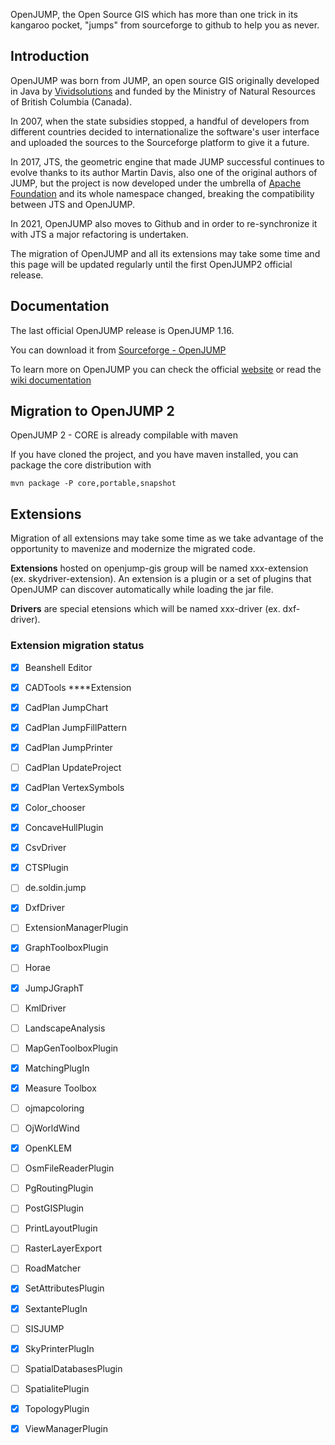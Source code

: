 OpenJUMP, the Open Source GIS which has more than one trick in its kangaroo pocket, 
"jumps" from sourceforge to github to help you as never.

## Introduction

OpenJUMP was born from JUMP, an open source GIS originally developed in Java 
by [Vividsolutions](https://www.vividsolutions.com/open-source) and funded by 
the Ministry of Natural Resources of British Columbia (Canada).

In 2007, when the state subsidies stopped, a handful of developers from different 
countries decided to internationalize the software's user interface and uploaded 
the sources to the Sourceforge platform to give it a future.

In 2017, JTS, the geometric engine that made JUMP successful continues to evolve 
thanks to its author Martin Davis, also one of the original authors of JUMP, 
but the project is now developed under the umbrella of 
[Apache Foundation](https://projects.eclipse.org/projects/locationtech) and its
whole namespace changed, breaking the compatibility between JTS and OpenJUMP.

In 2021, OpenJUMP also moves to Github and in order to re-synchronize it with JTS 
a major refactoring is undertaken.

The migration of OpenJUMP and all its extensions may take some time and this page 
will be updated regularly until the first OpenJUMP2 official release.

## Documentation

The last official OpenJUMP release is OpenJUMP 1.16.

You can download it from [Sourceforge - OpenJUMP](https://sourceforge.net/projects/jump-pilot/files/OpenJUMP/)

To learn more on OpenJUMP you can check the official 
[website](http://www.openjump.org/) or read the 
[wiki documentation](http://ojwiki.soldin.de/index.php?title=Main_Page) 

## Migration to OpenJUMP 2

OpenJUMP 2 - CORE is already compilable with maven

If you have cloned the project, and you have maven installed,
you can package the core distribution with

`mvn package -P core,portable,snapshot
`

## Extensions

Migration of all extensions may take some time as we take 
advantage of the opportunity to mavenize and modernize
the migrated code.

**Extensions** hosted on openjump-gis group will be named 
xxx-extension (ex. skydriver-extension). An extension
is a plugin or a set of plugins that OpenJUMP can 
discover automatically while loading the jar file.

**Drivers** are special etensions which will be named 
xxx-driver (ex. dxf-driver).

### Extension migration status
- [x] Beanshell Editor
- [x] CADTools ****Extension
- [x] CadPlan JumpChart
- [x] CadPlan JumpFillPattern
- [x] CadPlan JumpPrinter
- [ ] CadPlan UpdateProject
- [x] CadPlan VertexSymbols
- [x] Color_chooser
- [x] ConcaveHullPlugin
- [x] CsvDriver
- [x] CTSPlugin
- [ ] de.soldin.jump
- [x] DxfDriver
- [ ] ExtensionManagerPlugin
- [x] GraphToolboxPlugin
- [ ] Horae
- [x] JumpJGraphT
- [ ] KmlDriver
- [ ] LandscapeAnalysis
- [ ] MapGenToolboxPlugin
- [x] MatchingPlugIn
- [x] Measure Toolbox 
- [ ] ojmapcoloring
- [ ] OjWorldWind
- [x] OpenKLEM
- [ ] OsmFileReaderPlugin
- [ ] PgRoutingPlugin
- [ ] PostGISPlugin
- [ ] PrintLayoutPlugin
- [ ] RasterLayerExport
- [ ] RoadMatcher
- [x] SetAttributesPlugin
- [x] SextantePlugIn
- [ ] SISJUMP
- [x] SkyPrinterPlugIn
- [ ] SpatialDatabasesPlugin
- [ ] SpatialitePlugin
- [x] TopologyPlugin
- [x] ViewManagerPlugin



